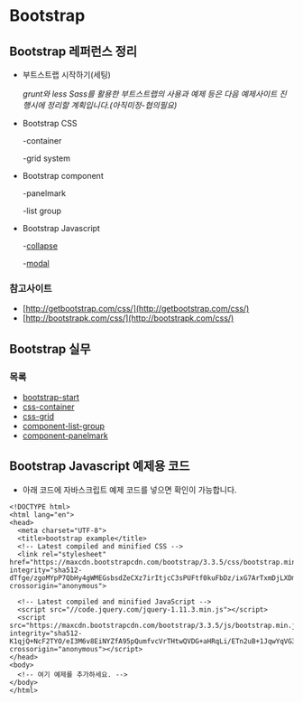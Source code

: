 ﻿# Bootstrap 


## Bootstrap 레퍼런스 정리

  - 부트스트랩 시작하기(세팅)

    *grunt와 less Sass를 활용한 부트스트랩의 사용과 예제 등은 다음 예제사이트 진행시에 정리할 계획입니다.(아직미정-협의필요)*
  - Bootstrap CSS

      -container

      -grid system
  - Bootstrap component

      -panelmark

      -list group  
  - Bootstrap Javascript

      -[collapse](docs/javascript-collapse.md)

      -[modal](docs/javascript-modal.md)

### 참고사이트
  - [http://getbootstrap.com/css/](http://getbootstrap.com/css/)    
  - [http://bootstrapk.com/css/](http://bootstrapk.com/css/)


## Bootstrap 실무
  
### 목록

* [bootstrap-start](docs/bootstrap-start.md)
* [css-container](docs/css-container.md)
* [css-grid](docs/css-grid.md)
* [component-list-group](docs/component-list-group.md)
* [component-panelmark](docs/component-panelmark.md)


## Bootstrap Javascript 예제용 코드
  - 아래 코드에 자바스크립트 예제 코드를 넣으면 확인이 가능합니다.
  ```
  <!DOCTYPE html>
  <html lang="en">
  <head>
    <meta charset="UTF-8">
    <title>bootstrap example</title>
    <!-- Latest compiled and minified CSS -->
    <link rel="stylesheet" href="https://maxcdn.bootstrapcdn.com/bootstrap/3.3.5/css/bootstrap.min.css" integrity="sha512-dTfge/zgoMYpP7QbHy4gWMEGsbsdZeCXz7irItjcC3sPUFtf0kuFbDz/ixG7ArTxmDjLXDmezHubeNikyKGVyQ==" crossorigin="anonymous">

    <!-- Latest compiled and minified JavaScript -->
    <script src="//code.jquery.com/jquery-1.11.3.min.js"></script>
    <script src="https://maxcdn.bootstrapcdn.com/bootstrap/3.3.5/js/bootstrap.min.js" integrity="sha512-K1qjQ+NcF2TYO/eI3M6v8EiNYZfA95pQumfvcVrTHtwQVDG+aHRqLi/ETn2uB+1JqwYqVG3LIvdm9lj6imS/pQ==" crossorigin="anonymous"></script>
  </head>
  <body>
    <!-- 여기 예제를 추가하세요. -->
  </body>
  </html>
  ```